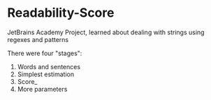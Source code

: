 # Readability-Score
JetBrains Academy Project, learned about dealing with strings using regexes and patterns

There were four "stages":
1. Words and sentences
2. Simplest estimation
3. Score_
4. More parameters 
